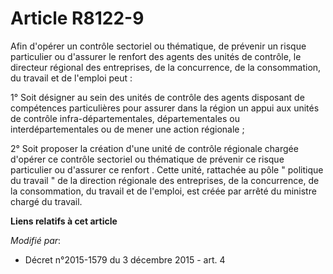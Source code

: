 # Article R8122-9

Afin d'opérer un contrôle sectoriel ou thématique, de prévenir un risque particulier ou d'assurer le renfort des agents des
unités de contrôle, le directeur régional des entreprises, de la concurrence, de la consommation, du travail et de l'emploi
peut : 

1° Soit désigner au sein des unités de contrôle des agents disposant de compétences particulières pour assurer dans la région
un appui aux unités de contrôle infra-départementales, départementales ou interdépartementales ou de mener une action
régionale ; 

2° Soit proposer la création d'une unité de contrôle régionale chargée d'opérer ce contrôle sectoriel ou thématique de
prévenir ce risque particulier ou d'assurer ce renfort . Cette unité, rattachée au pôle " politique du travail " de la
direction régionale des entreprises, de la concurrence, de la consommation, du travail et de l'emploi, est créée par arrêté
du ministre chargé du travail.

**Liens relatifs à cet article**

_Modifié par_:

  - Décret n°2015-1579 du 3 décembre 2015 - art. 4
